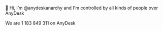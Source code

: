 👋 Hi, I’m @anydeskanarchy and I'm controlled by all kinds of people over AnyDesk

We are 1 183 849 311 on AnyDesk
